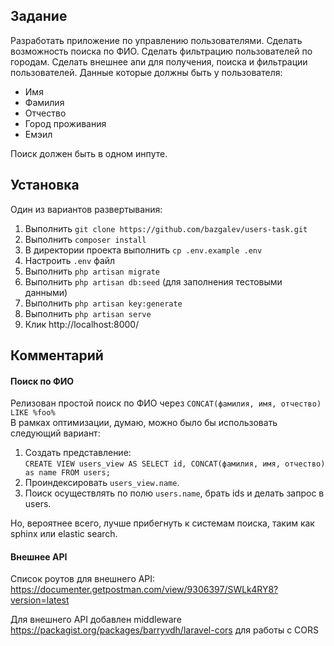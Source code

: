 ## Задание ##
Разработать приложение по управлению пользователями.
Сделать возможность поиска по ФИО.
Сделать фильтрацию пользователей по городам.
Сделать внешнее апи для получения, поиска и фильтрации пользователей.
Данные которые должны быть у пользователя: 
- Имя
- Фамилия 
- Отчество
- Город проживания 
- Емэил

Поиск должен быть в одном инпуте.

## Установка ##

Один из вариантов развертывания: 
1. Выполнить `git clone https://github.com/bazgalev/users-task.git`
2. Выполнить `composer install`
3. В директории проекта выполнить `cp .env.example .env`
4. Настроить `.env` файл
5. Выполнить `php artisan migrate`
6. Выполнить `php artisan db:seed` (для заполнения тестовыми данными)
7. Выполнить `php artisan key:generate`
5. Выполнить `php artisan serve`
6. Клик http://localhost:8000/

## Комментарий ##

#### Поиск по ФИО ####
Релизован простой поиск по ФИО через `CONCAT(фамилия, имя, отчество) LIKE %foo%` <br>
В рамках оптимизации, думаю, можно было бы использовать следующий вариант:
1. Создать представление: <br>
`CREATE VIEW users_view AS SELECT id, CONCAT(фамилия, имя, отчество) as name FROM users;`
2. Проиндексировать `users_view.name`.
3. Поиск осуществлять по полю `users.name`, брать ids и делать запрос в users.

Но, вероятнее всего, лучше прибегнуть к системам поиска, таким как sphinx или elastic search.

#### Внешнее API ####
Список роутов для внешнего API: <br>
https://documenter.getpostman.com/view/9306397/SWLk4RY8?version=latest

Для внешнего API добавлен middleware https://packagist.org/packages/barryvdh/laravel-cors для работы с CORS
